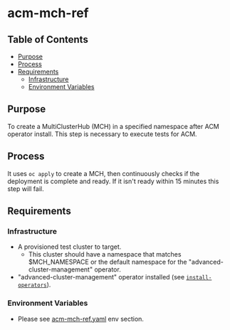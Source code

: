 # acm-mch-ref<!-- omit from toc -->

## Table of Contents<!-- omit from toc -->
- [Purpose](#purpose)
- [Process](#process)
- [Requirements](#requirements)
  - [Infrastructure](#infrastructure)
  - [Environment Variables](#environment-variables)

## Purpose

To create a MultiClusterHub (MCH) in a specified namespace after ACM operator install. This step is necessary to execute tests for ACM.

## Process

It uses `oc apply` to create a MCH, then continuously checks if the deployment is complete and ready. If it isn't ready within 15 minutes this step will fail.

## Requirements


### Infrastructure

- A provisioned test cluster to target.
  - This cluster should have a namespace that matches $MCH_NAMESPACE or the default namespace for the "advanced-cluster-management" operator.
- "advanced-cluster-management" operator installed (see [`install-operators`](../../../step-registry/install-operators/README.md)).

### Environment Variables

- Please see [acm-mch-ref.yaml](acm-mch-ref.yaml) env section.